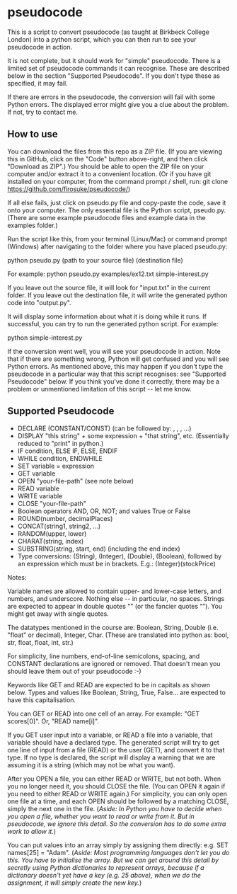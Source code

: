 # pseudocode

This is a script to convert pseudocode (as taught at Birkbeck College London) into a python script, which you can then run to see your pseudocode in action.

It is not complete, but it should work for "simple" pseudocode.
There is a limited set of pseudocode commands it can recognise. These are described below in the section "Supported Pseudocode". If you don't type these as specified, it may fail.

If there are errors in the pseudocode, the conversion will fail with some Python errors. 
The displayed error might give you a clue about the problem. If not, try to contact me.

## How to use

You can download the files from this repo as a ZIP file. (If you are viewing this in GitHub, click on the "Code" button above-right, and then click "Download as ZIP".) You should be able to open the ZIP file on your computer and/or extract it to a convenient location.
(Or if you have git installed on your computer, from the command prompt / shell, run: git clone https://github.com/firosuke/pseudocode/)

If all else fails, just click on pseudo.py file and copy-paste the code, save it onto your computer.
The only essential file is the Python script, pseudo.py. (There are some example pseudocode files and example data in the examples folder.)

Run the script like this, from your terminal (Linux/Mac) or command prompt (Windows) after navigating to the folder where you have placed pseudo.py:

python pseudo.py (path to your source file) (destination file)

For example:
python pseudo.py examples/ex12.txt simple-interest.py

If you leave out the source file, it will look for "input.txt" in the current folder. 
If you leave out the destination file, it will write the generated python code into "output.py".

It will display some information about what it is doing while it runs.
If successful, you can try to run the generated python script. For example:

python simple-interest.py

If the conversion went well, you will see your pseudocode in action.
Note that if there are something wrong, Python will get confused and you will see Python errors. As mentioned above, this may happen if you don't type the pseudocode in a particular way that this script recognises: see "Supported Pseudocode" below. If you think you've done it correctly, there may be a problem or unmentioned limitation of this script -- let me know.

## Supported Pseudocode

- DECLARE (CONSTANT/CONST) <type> <variable> (can be followed by: , <variable>, <variable>, ...)
- DISPLAY "this string" + some expression + "that string", etc. (Essentially reduced to "print" in python.)
- IF condition, ELSE IF, ELSE, ENDIF
- WHILE condition, ENDWHILE
- SET variable = expression
- GET variable
- OPEN "your-file-path" (see note below)
- READ variable
- WRITE variable
- CLOSE "your-file-path"
- Boolean operators AND, OR, NOT; and values True or False
- ROUND(number, decimalPlaces)
- CONCAT(string1, string2, ...)
- RANDOM(upper, lower)
- CHARAT(string, index)
- SUBSTRING(string, start, end) (including the end index)
- Type conversions: (String), (Integer), (Double), (Boolean), followed by an expression which must be in brackets. E.g.: (Integer)(stockPrice)

Notes:
  
Variable names are allowed to contain upper- and lower-case letters, and numbers, and underscore. Nothing else -- in particular, no spaces.
Strings are expected to appear in double quotes "" (or the fancier quotes “”). You might get away with single quotes.

The datatypes mentioned in the course are: Boolean, String, Double (i.e. "float" or decimal), Integer, Char.
(These are translated into python as: bool, str, float, float, int, str.)

For simplicity, line numbers, end-of-line semicolons, spacing, and CONSTANT declarations are ignored or removed.
That doesn't mean you should leave them out of your pseudocode :-)

Keywords like GET and READ are expected to be in capitals as shown below.
Types and values like Boolean, String, True, False... are expected to have this capitalisation.

You can GET or READ into one cell of an array. For example: "GET scores[0]". Or, "READ name[i]".

If you GET user input into a variable, or READ a file into a variable, that variable should have a declared type. The generated script will try to get one line of input from a file (READ) or the user (GET), and convert it to that type. If no type is declared, the script will display a warning that we are assuming it is a string (which may not be what you want).

After you OPEN a file, you can either READ or WRITE, but not both. When you no longer need it, you should CLOSE the file. (You can OPEN it again if you need to either READ or WRITE again.) For simplicity, you can only open one file at a time, and each OPEN should be followed by a matching CLOSE, simply the next one in the file.
(*Aside: In Python you have to decide when you open a file, whether you want to read or write from it. But in pseudocode, we ignore this detail. So the conversion has to do some extra work to allow it.*)

You can put values into an array simply by assigning them directly: e.g. SET names[25] = "Adam". 
(*Aside: Most programming languages don't let you do this. You have to initialise the array. But we can get around this detail by secretly using Python dictionaries to represent arrays, because if a dictionary doesn't yet have a key (e.g. 25 above), when we do the assignment, it will simply create the new key.*)

